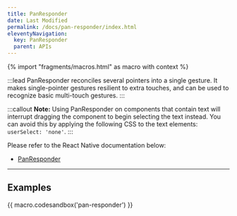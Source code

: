 ```yaml
---
title: PanResponder
date: Last Modified
permalink: /docs/pan-responder/index.html
eleventyNavigation:
  key: PanResponder
  parent: APIs
---
```


{% import "fragments/macros.html" as macro with context %}

:::lead
PanResponder reconciles several pointers into a single gesture. It makes single-pointer gestures resilient to extra touches, and can be used to recognize basic multi-touch gestures.
:::

:::callout
**Note:** Using PanResponder on components that contain text will interrupt dragging the component to begin selecting the text instead. You can avoid this by applying the following CSS to the text elements: `userSelect: 'none'`.
:::

Please refer to the React Native documentation below:

* [PanResponder](https://reactnative.dev/docs/panresponder)

---

## Examples

{{ macro.codesandbox('pan-responder') }}
